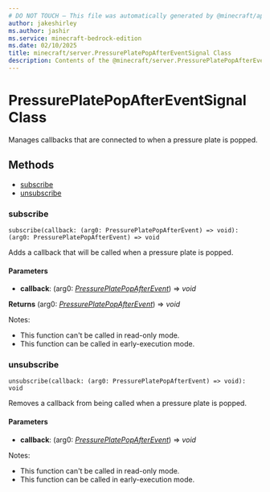```yaml
---
# DO NOT TOUCH — This file was automatically generated by @minecraft/api-docs-generator, to report problems file an issue at https://github.com/Mojang/minecraft-scripting-libraries
author: jakeshirley
ms.author: jashir
ms.service: minecraft-bedrock-edition
ms.date: 02/10/2025
title: minecraft/server.PressurePlatePopAfterEventSignal Class
description: Contents of the @minecraft/server.PressurePlatePopAfterEventSignal class.
---
```

# PressurePlatePopAfterEventSignal Class

Manages callbacks that are connected to when a pressure plate is popped.

## Methods
- [subscribe](#subscribe)
- [unsubscribe](#unsubscribe)

### **subscribe**
`
subscribe(callback: (arg0: PressurePlatePopAfterEvent) => void): (arg0: PressurePlatePopAfterEvent) => void
`

Adds a callback that will be called when a pressure plate is popped.

#### **Parameters**
- **callback**: (arg0: [*PressurePlatePopAfterEvent*](PressurePlatePopAfterEvent.md)) => *void*

**Returns** (arg0: [*PressurePlatePopAfterEvent*](PressurePlatePopAfterEvent.md)) => *void*
  
Notes:
- This function can't be called in read-only mode.
- This function can be called in early-execution mode.

### **unsubscribe**
`
unsubscribe(callback: (arg0: PressurePlatePopAfterEvent) => void): void
`

Removes a callback from being called when a pressure plate is popped.

#### **Parameters**
- **callback**: (arg0: [*PressurePlatePopAfterEvent*](PressurePlatePopAfterEvent.md)) => *void*
  
Notes:
- This function can't be called in read-only mode.
- This function can be called in early-execution mode.
